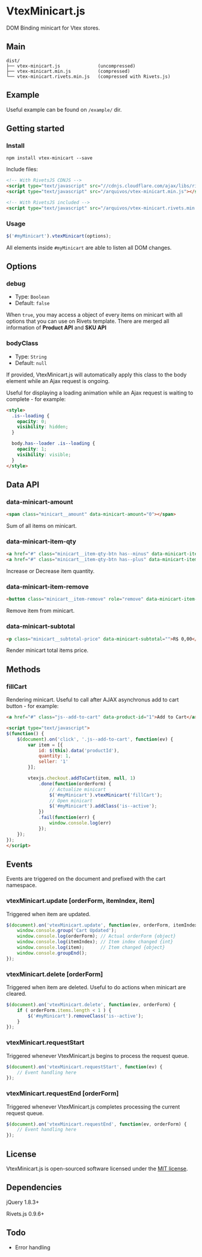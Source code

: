 # VtexMinicart.js
DOM Binding minicart for Vtex stores.

## Main

```text
dist/
├── vtex-minicart.js              (uncompressed)
├── vtex-minicart.min.js          (compressed)
└── vtex-minicart.rivets.min.js   (compressed with Rivets.js)
```

## Example

Useful example can be found on `/example/` dir.

## Getting started

### Install

```shell
npm install vtex-minicart --save
```

Include files:

```html
<!-- With RivetsJS CDNJS -->
<script type="text/javascript" src="//cdnjs.cloudflare.com/ajax/libs/rivets/0.9.6/rivets.bundled.min.js"></script>
<script type="text/javascript" src="/arquivos/vtex-minicart.min.js"></script>

<!-- With RivetsJS included -->
<script type="text/javascript" src="/arquivos/vtex-minicart.rivets.min.js"></script>
```

### Usage

```js
$('#myMinicart').vtexMinicart(options);
```

All elements inside `#myMinicart` are able to listen all DOM changes.

## Options

### debug

- Type: `Boolean`
- Default: `false`

When `true`, you may access a object of every items on minicart with all options that you can use on Rivets template. There are merged all information of **Product API** and **SKU API**

### bodyClass

- Type: `String`
- Default: `null`

If provided, VtexMinicart.js will automatically apply this class to the body element while an Ajax request is ongoing.

Useful for displaying a loading animation while an Ajax request is waiting to complete - for example:

```html
<style>
  .is--loading {
    opacity: 0;
    visibility: hidden;
  }

  body.has--loader .is--loading {
    opacity: 1;
    visibility: visible;
  }
</style>
```

## Data API

### data-minicart-amount

```html
<span class="minicart__amount" data-minicart-amount="0"></span>
```

Sum of all items on minicart.

### data-minicart-item-qty

```html
<a href="#" class="minicart__item-qty-btn has--minus" data-minicart-item-qty="-">-</a>
<a href="#" class="minicart__item-qty-btn has--plus" data-minicart-item-qty="+">+</a>
```

Increase or Decrease item quantity.

### data-minicart-item-remove

```html
<button class="minicart__item-remove" role="remove" data-minicart-item-remove="" rv-data-minicart-index="item.index">X</button
```

Remove item from minicart.

### data-minicart-subtotal

```html
<p class="minicart__subtotal-price" data-minicart-subtotal="">R$ 0,00</p>
```

Render minicart total items price.

## Methods

### fillCart

Rendering minicart. Useful to call after AJAX asynchronus add to cart button - for example:

```html
<a href="#" class="js--add-to-cart" data-product-id="1">Add to Cart</a>

<script type="text/javascript">
$(function() {
    $(document).on('click', '.js--add-to-cart', function(ev) {
        var item = [{
            id: $(this).data('productId'),
            quantity: 1,
            seller: '1'
        }];

        vtexjs.checkout.addToCart(item, null, 1)
            .done(function(orderForm) {
                // Actualize minicart
                $('#myMinicart').vtexMinicart('fillCart');
                // Open minicart
                $('#myMinicart').addClass('is--active');
            })
            .fail(function(err) {
                window.console.log(err)
            });
    });
});
</script>
```

## Events

Events are triggered on the document and prefixed with the cart namespace.

### vtexMinicart.update [orderForm, itemIndex, item]

Triggered when item are updated.

```js
$(document).on('vtexMinicart.update', function(ev, orderForm, itemIndex, item) {
    window.console.group('Cart Updated');
    window.console.log(orderForm); // Actual orderForm {object}
    window.console.log(itemIndex); // Item index changed {int}
    window.console.log(item);      // Item changed {object}
    window.console.groupEnd();
});
```

### vtexMinicart.delete [orderForm]

Triggered when item are deleted. Useful to do actions when minicart are cleared.

```js
$(document).on('vtexMinicart.delete', function(ev, orderForm) {
    if ( orderForm.items.length < 1 ) {
        $('#myMinicart').removeClass('is--active');
    }
});
```

### vtexMinicart.requestStart

Triggered whenever VtexMinicart.js begins to process the request queue.

```js
$(document).on('vtexMinicart.requestStart', function(ev) {
    // Event handling here
});
```

### vtexMinicart.requestEnd [orderForm]

Triggered whenever VtexMinicart.js completes processing the current request queue.

```js
$(document).on('vtexMinicart.requestEnd', function(ev, orderForm) {
    // Event handling here
});
```

## License
VtexMinicart.js is open-sourced software licensed under the [MIT license](https://opensource.org/licenses/MIT).

## Dependencies

jQuery 1.8.3+

Rivets.js 0.9.6+

## Todo

- Error handling
